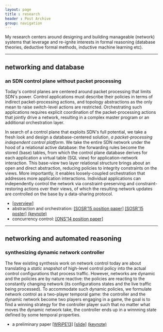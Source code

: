 ```yaml
---
layout: page
title : research
header : Post Archive
group: navigation
---
```


<!-- # research -->

My research centers around designing and building manageable (network)
systems that leverage and re-ignite interests in formal reasoning
(database theories, deductive formal methods, inductive machine
learning etc).

----

## networking and database

### an SDN control plane without packet processing

Today's control planes are centered around packet processing that
limits SDN's power. Control applications must describe their policies
in terms of indirect packet-processing actions, and topology
abstractions as the only mean to raise switch-level actions are
restricted. Orchestrating such applications requires explicit
coordination of the packet-processing actions that jointly drive a
network, resulting in a complex master program or an additional
orchestration layer.

In search of a control plane that exploits SDN's full potential, we
take a fresh look and design a database-centered solution, *a
packet-processing independent control platform*. We take the entire
SDN network under the hood of a relational active database: the
forwarding rules become the stored (base) tables, from which the
control plane database derives for each application a virtual table
(SQL view) for application-network interaction. This base-view two
layer relational structure brings about an open and direct
abstraction, reducing policies to integrity constraints on the
views. More importantly, it enables loosely-coupled orchestration that
addresses more application interactions. Individual applications can
independently control the network via constraint-preserving and
constraint-restoring actions over their views, of which the resulting
network updates are controlled on the base by a data-sharing protocol.

- [[overview]]({{site.url}}/img/sdndb.jpg "overview")
- abstraction and orchestration:
  [[SOSR'15 position paper]]({{site.url}}/pdf/sdndb/demo.pdf)
  [[SOSR'15 poster]]({{site.url}}/pdf/sdndb/ravel_SOSR15_poster.pdf)
  [(keynote)]({{site.url}}/pdf/sdndb/ravel_SOSR15_poster.key)
- concurrency control:
  [[ONS'14 position paper]]({{site.url}}/pdf/sdndb/ons14.pdf)

----

## networking and automated reasoning

### synthesizing dynamic network controller

The few existing synthesis work on network control today are about
translating a *static snapshot* of high-level control policy into the
actual control configurations that process traffic.  However, networks
are dynamic and the policies are by nature reactive: the policies are
reacting to the constantly changing network (its configurations states
and the live traffic being processed). To accommodate such dynamic
policies, we formulate network control as a two-player temporal game:
the controller and the dynamic network become two players engaging in
a game, the goal is to find a winning strategy for the controller
player such that no matter what moves the dynamic network take, the
controller ends up in a winnning state defined by some temporal
properties.

- a preliminary paper
  [[WRiPE13]]({{site.url}}/pdf/synthesis/wripe13.pdf)
  [[slide]]({{site.url}}/pdf/synthesis/WRiPE13-final.pdf)
  [(keynote)]({{site.url}}/pdf/synthesis/WRiPE13-final.key)


